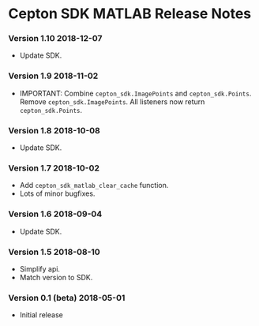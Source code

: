 # Cepton SDK MATLAB Release Notes

### Version 1.10 2018-12-07
* Update SDK.

### Version 1.9 2018-11-02
* IMPORTANT: Combine `cepton_sdk.ImagePoints` and `cepton_sdk.Points`. Remove `cepton_sdk.ImagePoints`. All listeners now return `cepton_sdk.Points`.

### Version 1.8 2018-10-08
* Update SDK.

### Version 1.7 2018-10-02
* Add `cepton_sdk_matlab_clear_cache` function.
* Lots of minor bugfixes.

### Version 1.6 2018-09-04
* Update SDK.

### Version 1.5 2018-08-10
* Simplify api.
* Match version to SDK.

### Version 0.1 (beta) 2018-05-01
* Initial release
